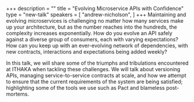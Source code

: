 +++
description = ""
title = "Evolving Microservice APIs with Confidence"
type = "new-talk"
speakers = [
        "andrew-nicholson",
]
+++
Maintaining and evolving microservices is challenging no matter how many services make up your architecture, but as the number reaches into the hundreds, the complexity increases exponentially.  How do you evolve an API safely against a diverse group of consumers, each with varying expectations? How can you keep up with an ever-evolving network of dependencies, with new contracts, interactions and expectations being added weekly?
 
In this talk, we will share some of the triumphs and tribulations encountered at ITHAKA when tackling these challenges.  We will talk about versioning APIs, managing service-to-service contracts at scale, and how we attempt to ensure that the current requirements of the system are being satisfied; highlighting some of the tools we use such as Pact and blameless post-mortems.
